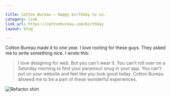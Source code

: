 ```yaml
---

title: Cotton Bureau — Happy birthday to us.
category: link
link_url: https://cottonbureau.com/birthday
layout: blog

---
```


Cotton Bureau made it to one year. I love rooting for these guys. They asked me to write something nice. I wrote this:

> I love designing for web. But you can't wear it. You can't roll over on a Saturday morning to find your paramour snug in your app. You can't put on your website and feel like you look good today. Cotton Bureau allowed me to be a part of these wonderful experiences.

<img src="http://i.imgur.com/mUL8DNX.jpg" alt="Refactor shirt" style="max-width: 400px;" />
